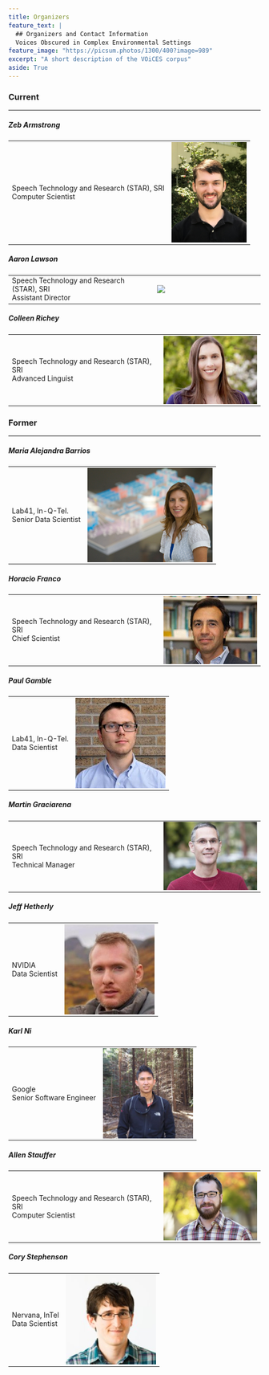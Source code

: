 ```yaml
---
title: Organizers
feature_text: |
  ## Organizers and Contact Information
  Voices Obscured in Complex Environmental Settings
feature_image: "https://picsum.photos/1300/400?image=989"
excerpt: "A short description of the VOiCES corpus"
aside: True
---
```

### Current
---
##### Zeb Armstrong
<table border="0">
 <tr>
    <td>
    Speech Technology and Research (STAR), SRI<br>
    Computer Scientist
    </td>
    <td>
    <img align="right" width="150" src="/images/zeb_armstrong.jpg">
    </td>
 </tr>
</table>

##### Aaron Lawson
<table border="0">
 <tr>
    <td>
    Speech Technology and Research (STAR), SRI <br>
    Assistant Director
    </td>
    <td>
    <img align="right" width="200" src="https://www.sri.com/sites/default/files/styles/node_main/public/bios/aaron_lawson_mp_310x226.jpg?itok=LbnT_O0s">
    </td>
 </tr>
</table>

##### Colleen Richey
<table border="0">
 <tr>
    <td>
    Speech Technology and Research (STAR), SRI <br>
    Advanced Linguist
    </td>
    <td>
    <img align="right" width="200" src="/images/colleen_richey.jpg">
    </td>
 </tr>
</table>

### Former
---
##### Maria Alejandra Barrios
<table border="0">
 <tr>
    <td>
    Lab41, In-Q-Tel. <br>
    Senior Data Scientist
    </td>
    <td>
    <img align="right" width="250" src="/images/maria_barrios.jpg">
    </td>
 </tr>
</table>

##### Horacio Franco
<table border="0">
 <tr>
    <td>
    Speech Technology and Research (STAR), SRI <br>
    Chief Scientist
    </td>
    <td>
    <img align="right" width="200" src="/images/horacio_franco.jpg">
    </td>
 </tr>
</table>

##### Paul Gamble
<table border="0">
 <tr>
    <td>
    Lab41, In-Q-Tel. <br>
    Data Scientist
    </td>
    <td>
    <img align="right" width="180" src="/images/paul_gamble.jpeg">
    </td>
 </tr>
</table>

##### Martin Graciarena
<table border="0">
 <tr>
    <td>
    Speech Technology and Research (STAR), SRI <br>
    Technical Manager
    </td>
    <td>
    <img align="right" width="200" src="/images/martin_graciarena.jpg">
    </td>
 </tr>
</table>

##### Jeff Hetherly
<table border="0">
 <tr>
    <td>
    NVIDIA <br>
    Data Scientist
    </td>
    <td>
    <img align="right" width="180" src="/images/jeff_hetherly.jpg">
    </td>
 </tr>
</table>

##### Karl Ni
<table border="0">
 <tr>
    <td>
    Google <br>
    Senior Software Engineer
    </td>
    <td>
    <img align="right" width="180" src="/images/karl_ni.jpg">
    </td>
 </tr>
</table>

##### Allen Stauffer
<table border="0">
 <tr>
    <td>
    Speech Technology and Research (STAR), SRI <br>
    Computer Scientist
    </td>
    <td>
    <img align="right" width="200" src="/images/allen_stauffer.png">
    </td>
 </tr>
</table>

##### Cory Stephenson
<table border="0">
 <tr>
    <td>
    Nervana, InTel <br>
    Data Scientist
    </td>
    <td>
    <img align="right" width="180" src="/images/cory_stephenson.jpg">
    </td>
 </tr>
</table>

